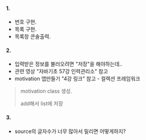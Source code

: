 #### 1.
- 번호 구현.
- 목록 구현.
- 목록창 콘솔출력.


#### 2.
- 입력받은 정보를 불러오려면 "저장"을 해야하는데..
- 관련 영상 "자바기초 57강 인력관리소" 참고
- motivation 앱만들기 "4강 링크" 참고 - 컬렉션 프레임워크
> motivation class 생성.
> 
> add해서 list에 저장
 

#### 3.
- source의 글자수가 너무 많아서 밀리면 어떻게하지?